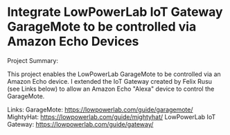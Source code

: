 # Integrate LowPowerLab IoT Gateway GarageMote to be controlled via Amazon Echo Devices

Project Summary:

This project enables the LowPowerLab GarageMote to be controlled via an Amazon Echo device.  I extended the IoT Gateway created by Felix Rusu (see Links below) to allow an Amazon Echo "Alexa" device to control the GarageMote.

Links:
GarageMote: https://lowpowerlab.com/guide/garagemote/
MightyHat: https://lowpowerlab.com/guide/mightyhat/
LowPowerLab IoT Gateway: https://lowpowerlab.com/guide/gateway/
